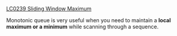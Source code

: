 [LC0239 Sliding Window Maximum](../Problems/LC/LC0239.md)

Monotonic queue is very useful when you need to maintain a **local maximum or a minimum** while scanning through a sequence.